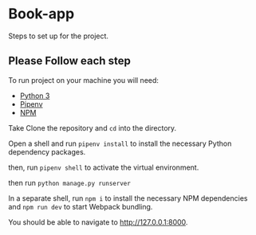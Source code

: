 # Book-app
Steps to set up for the project.

## Please Follow each step  
To run project on your machine you will need:
* [Python 3](https://www.python.org/downloads/)
* [Pipenv](https://github.com/pypa/pipenv)
* [NPM](https://www.npmjs.com/get-npm)

Take Clone the repository and `cd` into the directory.

Open a shell and run `pipenv install` to install the necessary Python dependency packages.

then, run `pipenv shell` to activate the virtual environment.

then run `python manage.py runserver`

In a separate shell, run `npm i` to install the necessary NPM dependencies and `npm run dev` to start Webpack bundling.

You should be able to navigate to http://127.0.0.1:8000.
